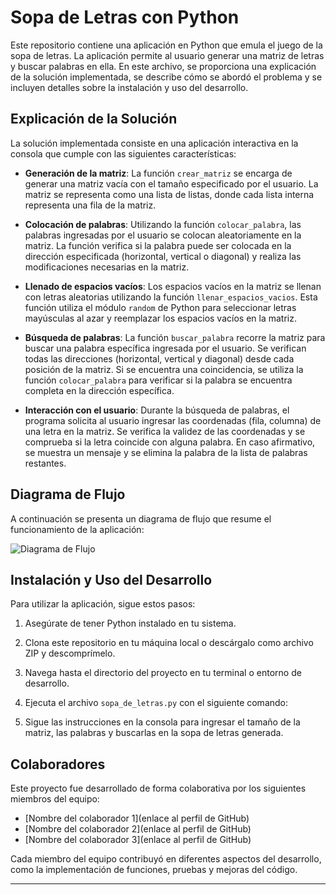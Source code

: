 # Sopa de Letras con Python

Este repositorio contiene una aplicación en Python que emula el juego de la sopa de letras. La aplicación permite al usuario generar una matriz de letras y buscar palabras en ella. En este archivo, se proporciona una explicación de la solución implementada, se describe cómo se abordó el problema y se incluyen detalles sobre la instalación y uso del desarrollo.

## Explicación de la Solución

La solución implementada consiste en una aplicación interactiva en la consola que cumple con las siguientes características:

- **Generación de la matriz**: La función `crear_matriz` se encarga de generar una matriz vacía con el tamaño especificado por el usuario. La matriz se representa como una lista de listas, donde cada lista interna representa una fila de la matriz.

- **Colocación de palabras**: Utilizando la función `colocar_palabra`, las palabras ingresadas por el usuario se colocan aleatoriamente en la matriz. La función verifica si la palabra puede ser colocada en la dirección especificada (horizontal, vertical o diagonal) y realiza las modificaciones necesarias en la matriz.

- **Llenado de espacios vacíos**: Los espacios vacíos en la matriz se llenan con letras aleatorias utilizando la función `llenar_espacios_vacios`. Esta función utiliza el módulo `random` de Python para seleccionar letras mayúsculas al azar y reemplazar los espacios vacíos en la matriz.

- **Búsqueda de palabras**: La función `buscar_palabra` recorre la matriz para buscar una palabra específica ingresada por el usuario. Se verifican todas las direcciones (horizontal, vertical y diagonal) desde cada posición de la matriz. Si se encuentra una coincidencia, se utiliza la función `colocar_palabra` para verificar si la palabra se encuentra completa en la dirección específica.

- **Interacción con el usuario**: Durante la búsqueda de palabras, el programa solicita al usuario ingresar las coordenadas (fila, columna) de una letra en la matriz. Se verifica la validez de las coordenadas y se comprueba si la letra coincide con alguna palabra. En caso afirmativo, se muestra un mensaje y se elimina la palabra de la lista de palabras restantes.

## Diagrama de Flujo

A continuación se presenta un diagrama de flujo que resume el funcionamiento de la aplicación:

![Diagrama de Flujo](diagrama_flujo.png)

## Instalación y Uso del Desarrollo

Para utilizar la aplicación, sigue estos pasos:

1. Asegúrate de tener Python instalado en tu sistema.

2. Clona este repositorio en tu máquina local o descárgalo como archivo ZIP y descomprímelo.

3. Navega hasta el directorio del proyecto en tu terminal o entorno de desarrollo.

4. Ejecuta el archivo `sopa_de_letras.py` con el siguiente comando:


5. Sigue las instrucciones en la consola para ingresar el tamaño de la matriz, las palabras y buscarlas en la sopa de letras generada.

## Colaboradores

Este proyecto fue desarrollado de forma colaborativa por los siguientes miembros del equipo:

- [Nombre del colaborador 1](enlace al perfil de GitHub)
- [Nombre del colaborador 2](enlace al perfil de GitHub)
- [Nombre del colaborador 3](enlace al perfil de GitHub)

Cada miembro del equipo contribuyó en diferentes aspectos del desarrollo, como la implementación de funciones, pruebas y mejoras del código.

---


